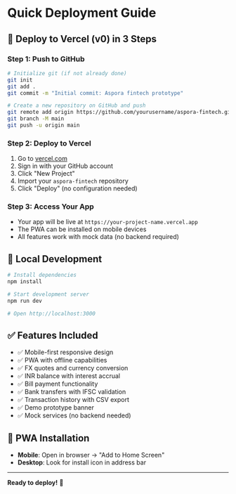 # Quick Deployment Guide

## 🚀 Deploy to Vercel (v0) in 3 Steps

### Step 1: Push to GitHub
```bash
# Initialize git (if not already done)
git init
git add .
git commit -m "Initial commit: Aspora fintech prototype"

# Create a new repository on GitHub and push
git remote add origin https://github.com/yourusername/aspora-fintech.git
git branch -M main
git push -u origin main
```

### Step 2: Deploy to Vercel
1. Go to [vercel.com](https://vercel.com)
2. Sign in with your GitHub account
3. Click "New Project"
4. Import your `aspora-fintech` repository
5. Click "Deploy" (no configuration needed)

### Step 3: Access Your App
- Your app will be live at `https://your-project-name.vercel.app`
- The PWA can be installed on mobile devices
- All features work with mock data (no backend required)

## 🔧 Local Development
```bash
# Install dependencies
npm install

# Start development server
npm run dev

# Open http://localhost:3000
```

## ✅ Features Included
- ✅ Mobile-first responsive design
- ✅ PWA with offline capabilities
- ✅ FX quotes and currency conversion
- ✅ INR balance with interest accrual
- ✅ Bill payment functionality
- ✅ Bank transfers with IFSC validation
- ✅ Transaction history with CSV export
- ✅ Demo prototype banner
- ✅ Mock services (no backend needed)

## 📱 PWA Installation
- **Mobile**: Open in browser → "Add to Home Screen"
- **Desktop**: Look for install icon in address bar

---
**Ready to deploy!** 🎉
